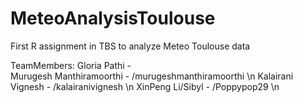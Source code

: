 # MeteoAnalysisToulouse
First R assignment in TBS to analyze Meteo Toulouse data

TeamMembers:
Gloria Pathi - <GITID> <br>
Murugesh Manthiramoorthi - /murugeshmanthiramoorthi \n
Kalairani Vignesh - /kalairanivignesh \n
XinPeng Li/Sibyl - /Poppypop29 \n
